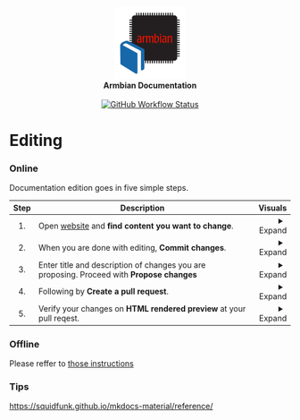 <p align="center">
  <a target="_blank" href="https://docs.armbian.com">
    <img alt="logo" src="./docs/images/logo.png" width=128>
  </a><br>
  <strong>Armbian Documentation</strong><br>
<br>
<a href=https://github.com/armbian/documentation/actions/workflows/pdf-at-pr.yaml><img alt="GitHub Workflow Status" src="https://img.shields.io/github/actions/workflow/status/armbian/documentation/pdf-at-pr.yaml?logo=githubactions&label=HTML%20page&style=for-the-badge&branch=main"></a>
</p>

# Editing

### Online

Documentation edition goes in five simple steps.

|Step|Description|Visuals|
|:-------:|---|---:|
| 1. | Open <a href=https://docs.armbian.com/ target="_blank">website</a> and **find content you want to change**.| <details><summary>Expand</summary><a href=#><img alt="logo" src="./docs/images/edit-icon.png"></a></details> |
| 2. | When you are done with editing, **Commit changes**. | <details><summary>Expand</summary><a href=#><img alt="logo" src="./docs/images/commit-changes.png"></a></details> |
| 3. | Enter title and description of changes you are proposing. Proceed with **Propose changes** | <details><summary>Expand</summary><a href=#><img alt="logo" src="./docs/images/propose-changes.png"></a></details> |
| 4. | Following by **Create a pull request**. |<details><summary>Expand</summary><a href=#><img alt="logo" src="./docs/images/create-pull-reqest.png"></a></details> |
| 5. | Verify your changes on **HTML rendered preview** at your pull reqest. |<details><summary>Expand</summary><a href=#><img alt="logo" src="./docs/images/wait-for-preview.png"></a></details> |

### Offline

Please reffer to [those instructions](/DOCUMENTATION.md)

### Tips 

<https://squidfunk.github.io/mkdocs-material/reference/>
